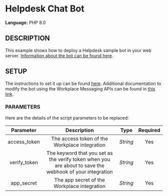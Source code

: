# Helpdesk Chat Bot

**Language:** PHP 8.0

## DESCRIPTION
This example shows how to deploy a Helpdesk sample bot in your web server. [Information about the bot can be found here](https://www.workplace.com/resources/tech/integrations/helpdesk-bot).

## SETUP
The instructions to set it up can be found [here](https://www.workplace.com/resources/tech/integrations/helpdesk-bot). Additional documentation to modify the bot using the Workplace Messaging APIs can be found in [this link](https://developers.facebook.com/docs/messenger-platform/send-messages).

### PARAMETERS
Here are the details of the script parameters to be replaced:

   | Parameter         | Description                                                |  Type           |  Required    |
   |:-----------------:|:----------------------------------------------------------:|:---------------:|:------------:|
   | access_token      |  The access token of the Workplace integration             | _String_ | Yes |
   | verify_token      |  The keyword that you set as the verify token when you are about to save the webhook of your integration          | _String_ | Yes |
   | app_secret      |  The app secret of the Workplace integration            | _String_ | Yes |
